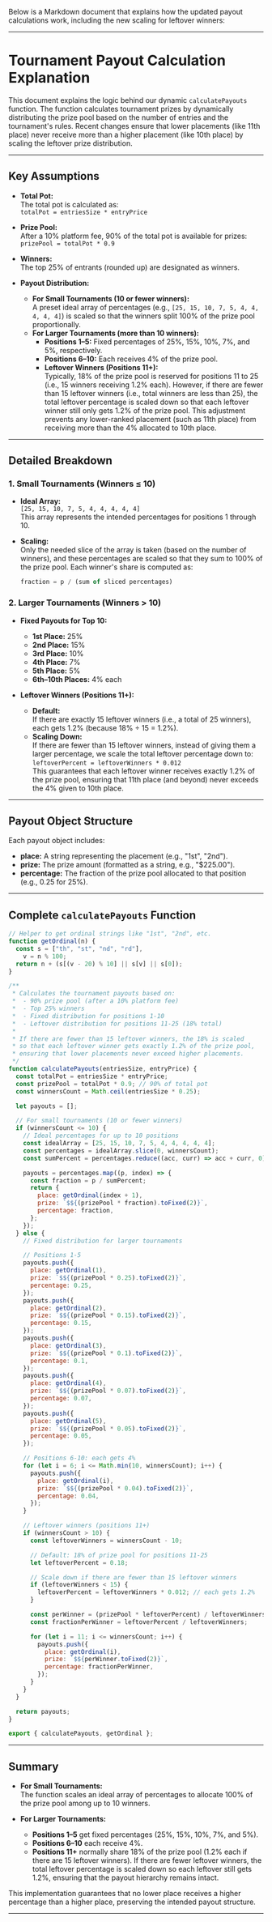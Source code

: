 Below is a Markdown document that explains how the updated payout calculations work, including the new scaling for leftover winners:

---

# Tournament Payout Calculation Explanation

This document explains the logic behind our dynamic `calculatePayouts` function. The function calculates tournament prizes by dynamically distributing the prize pool based on the number of entries and the tournament's rules. Recent changes ensure that lower placements (like 11th place) never receive more than a higher placement (like 10th place) by scaling the leftover prize distribution.

---

## Key Assumptions

- **Total Pot:**  
  The total pot is calculated as:  
  `totalPot = entriesSize * entryPrice`

- **Prize Pool:**  
  After a 10% platform fee, 90% of the total pot is available for prizes:  
  `prizePool = totalPot * 0.9`

- **Winners:**  
  The top 25% of entrants (rounded up) are designated as winners.

- **Payout Distribution:**
  - **For Small Tournaments (10 or fewer winners):**  
    A preset ideal array of percentages (e.g., `[25, 15, 10, 7, 5, 4, 4, 4, 4, 4]`) is scaled so that the winners split 100% of the prize pool proportionally.
  - **For Larger Tournaments (more than 10 winners):**
    - **Positions 1–5:** Fixed percentages of 25%, 15%, 10%, 7%, and 5%, respectively.
    - **Positions 6–10:** Each receives 4% of the prize pool.
    - **Leftover Winners (Positions 11+):**  
      Typically, 18% of the prize pool is reserved for positions 11 to 25 (i.e., 15 winners receiving 1.2% each). However, if there are fewer than 15 leftover winners (i.e., total winners are less than 25), the total leftover percentage is scaled down so that each leftover winner still only gets 1.2% of the prize pool. This adjustment prevents any lower-ranked placement (such as 11th place) from receiving more than the 4% allocated to 10th place.

---

## Detailed Breakdown

### 1. Small Tournaments (Winners ≤ 10)

- **Ideal Array:**  
  `[25, 15, 10, 7, 5, 4, 4, 4, 4, 4]`  
  This array represents the intended percentages for positions 1 through 10.

- **Scaling:**  
  Only the needed slice of the array is taken (based on the number of winners), and these percentages are scaled so that they sum to 100% of the prize pool. Each winner's share is computed as:

  ```js
  fraction = p / (sum of sliced percentages)
  ```

### 2. Larger Tournaments (Winners > 10)

- **Fixed Payouts for Top 10:**

  - **1st Place:** 25%
  - **2nd Place:** 15%
  - **3rd Place:** 10%
  - **4th Place:** 7%
  - **5th Place:** 5%
  - **6th–10th Places:** 4% each

- **Leftover Winners (Positions 11+):**
  - **Default:**  
    If there are exactly 15 leftover winners (i.e., a total of 25 winners), each gets 1.2% (because 18% ÷ 15 = 1.2%).
  - **Scaling Down:**  
    If there are fewer than 15 leftover winners, instead of giving them a larger percentage, we scale the total leftover percentage down to:  
    `leftoverPercent = leftoverWinners * 0.012`  
    This guarantees that each leftover winner receives exactly 1.2% of the prize pool, ensuring that 11th place (and beyond) never exceeds the 4% given to 10th place.

---

## Payout Object Structure

Each payout object includes:

- **place:** A string representing the placement (e.g., "1st", "2nd").
- **prize:** The prize amount (formatted as a string, e.g., "$225.00").
- **percentage:** The fraction of the prize pool allocated to that position (e.g., 0.25 for 25%).

---

## Complete `calculatePayouts` Function

```js
// Helper to get ordinal strings like "1st", "2nd", etc.
function getOrdinal(n) {
  const s = ["th", "st", "nd", "rd"],
    v = n % 100;
  return n + (s[(v - 20) % 10] || s[v] || s[0]);
}

/**
 * Calculates the tournament payouts based on:
 *  - 90% prize pool (after a 10% platform fee)
 *  - Top 25% winners
 *  - Fixed distribution for positions 1-10
 *  - Leftover distribution for positions 11-25 (18% total)
 *
 * If there are fewer than 15 leftover winners, the 18% is scaled
 * so that each leftover winner gets exactly 1.2% of the prize pool,
 * ensuring that lower placements never exceed higher placements.
 */
function calculatePayouts(entriesSize, entryPrice) {
  const totalPot = entriesSize * entryPrice;
  const prizePool = totalPot * 0.9; // 90% of total pot
  const winnersCount = Math.ceil(entriesSize * 0.25);

  let payouts = [];

  // For small tournaments (10 or fewer winners)
  if (winnersCount <= 10) {
    // Ideal percentages for up to 10 positions
    const idealArray = [25, 15, 10, 7, 5, 4, 4, 4, 4, 4];
    const percentages = idealArray.slice(0, winnersCount);
    const sumPercent = percentages.reduce((acc, curr) => acc + curr, 0);

    payouts = percentages.map((p, index) => {
      const fraction = p / sumPercent;
      return {
        place: getOrdinal(index + 1),
        prize: `$${(prizePool * fraction).toFixed(2)}`,
        percentage: fraction,
      };
    });
  } else {
    // Fixed distribution for larger tournaments

    // Positions 1-5
    payouts.push({
      place: getOrdinal(1),
      prize: `$${(prizePool * 0.25).toFixed(2)}`,
      percentage: 0.25,
    });
    payouts.push({
      place: getOrdinal(2),
      prize: `$${(prizePool * 0.15).toFixed(2)}`,
      percentage: 0.15,
    });
    payouts.push({
      place: getOrdinal(3),
      prize: `$${(prizePool * 0.1).toFixed(2)}`,
      percentage: 0.1,
    });
    payouts.push({
      place: getOrdinal(4),
      prize: `$${(prizePool * 0.07).toFixed(2)}`,
      percentage: 0.07,
    });
    payouts.push({
      place: getOrdinal(5),
      prize: `$${(prizePool * 0.05).toFixed(2)}`,
      percentage: 0.05,
    });

    // Positions 6-10: each gets 4%
    for (let i = 6; i <= Math.min(10, winnersCount); i++) {
      payouts.push({
        place: getOrdinal(i),
        prize: `$${(prizePool * 0.04).toFixed(2)}`,
        percentage: 0.04,
      });
    }

    // Leftover winners (positions 11+)
    if (winnersCount > 10) {
      const leftoverWinners = winnersCount - 10;

      // Default: 18% of prize pool for positions 11-25
      let leftoverPercent = 0.18;

      // Scale down if there are fewer than 15 leftover winners
      if (leftoverWinners < 15) {
        leftoverPercent = leftoverWinners * 0.012; // each gets 1.2%
      }

      const perWinner = (prizePool * leftoverPercent) / leftoverWinners;
      const fractionPerWinner = leftoverPercent / leftoverWinners;

      for (let i = 11; i <= winnersCount; i++) {
        payouts.push({
          place: getOrdinal(i),
          prize: `$${perWinner.toFixed(2)}`,
          percentage: fractionPerWinner,
        });
      }
    }
  }

  return payouts;
}

export { calculatePayouts, getOrdinal };
```

---

## Summary

- **For Small Tournaments:**  
  The function scales an ideal array of percentages to allocate 100% of the prize pool among up to 10 winners.

- **For Larger Tournaments:**
  - **Positions 1–5** get fixed percentages (25%, 15%, 10%, 7%, and 5%).
  - **Positions 6–10** each receive 4%.
  - **Positions 11+** normally share 18% of the prize pool (1.2% each if there are 15 leftover winners). If there are fewer leftover winners, the total leftover percentage is scaled down so each leftover still gets 1.2%, ensuring that the payout hierarchy remains intact.

This implementation guarantees that no lower place receives a higher percentage than a higher place, preserving the intended payout structure.

---
